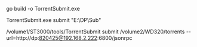 
go build -o TorrentSubmit.exe

TorrentSubmit.exe submit "E:\\DP\\Sub"


/volume1/ST3000/tools/TorrentSubmit submit /volume2/WD320/torrents --url=http://dp:820425@192.168.2.222:6800/jsonrpc






